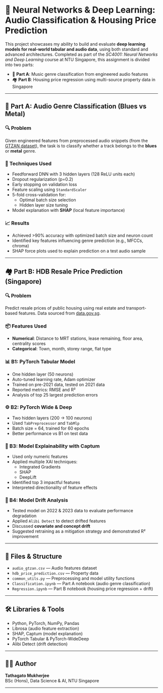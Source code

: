 # 🧠 Neural Networks & Deep Learning: Audio Classification & Housing Price Prediction

This project showcases my ability to build and evaluate **deep learning models for real-world tabular and audio data**, using both standard and advanced architectures. Completed as part of the *SC4001: Neural Networks and Deep Learning* course at NTU Singapore, this assignment is divided into two parts:

- 🎵 **Part A**: Music genre classification from engineered audio features  
- 🏘️ **Part B**: Housing price regression using multi-source property data in Singapore

---

## 🎵 Part A: Audio Genre Classification (Blues vs Metal)

### 🔍 Problem

Given engineered features from preprocessed audio snippets (from the [GTZAN dataset](https://www.kaggle.com/datasets/carlthome/gtzan-genre-collection)), the task is to classify whether a track belongs to the **blues** or **metal** genre.

### 🧠 Techniques Used

- Feedforward DNN with 3 hidden layers (128 ReLU units each)
- Dropout regularization (p=0.2)
- Early stopping on validation loss
- Feature scaling using `StandardScaler`
- 5-fold cross-validation for:
  - Optimal batch size selection
  - Hidden layer size tuning
- Model explanation with **SHAP** (local feature importance)

### 📈 Results

- Achieved >90% accuracy with optimized batch size and neuron count
- Identified key features influencing genre prediction (e.g., MFCCs, chroma)
- SHAP force plots used to explain prediction on a test audio sample

---

## 🏘️ Part B: HDB Resale Price Prediction (Singapore)

### 🔍 Problem

Predict resale prices of public housing using real estate and transport-based features. Data sourced from [data.gov.sg](https://data.gov.sg).

### 📦 Features Used

- **Numerical**: Distance to MRT stations, lease remaining, floor area, centrality scores  
- **Categorical**: Town, month, storey range, flat type

### 📊 B1: PyTorch Tabular Model

- One hidden layer (50 neurons)
- Auto-tuned learning rate, Adam optimizer
- Trained on pre-2021 data, tested on 2021 data
- Reported metrics: RMSE and R²  
- Analysis of top 25 largest prediction errors

### ⚙️ B2: PyTorch Wide & Deep

- Two hidden layers (200 → 100 neurons)
- Used `TabPreprocessor` and `TabMlp`
- Batch size = 64, trained for 60 epochs
- Better performance vs B1 on test data

### 🧠 B3: Model Explainability with Captum

- Used only numeric features
- Applied multiple XAI techniques:
  - Integrated Gradients
  - SHAP
  - DeepLift
- Identified top 3 impactful features
- Interpreted directionality of feature effects

### 🚨 B4: Model Drift Analysis

- Tested model on 2022 & 2023 data to evaluate performance degradation
- Applied `Alibi Detect` to detect drifted features
- Discussed **covariate and concept drift**
- Suggested retraining as a mitigation strategy and demonstrated R² improvement

---

## 📁 Files & Structure

- `audio_gtzan.csv` — Audio features dataset  
- `hdb_price_prediction.csv` — Property data  
- `common_utils.py` — Preprocessing and model utility functions  
- `Classification.ipynb` — Part A notebook (audio genre classification)  
- `Regression.ipynb` — Part B notebook (housing price regression + drift)  

---

## 🛠️ Libraries & Tools

- Python, PyTorch, NumPy, Pandas  
- Librosa (audio feature extraction)  
- SHAP, Captum (model explanation)  
- PyTorch Tabular & PyTorch-WideDeep  
- Alibi Detect (drift detection)

---

## 👨‍💻 Author

**Tathagato Mukherjee**  
BSc (Hons), Data Science & AI, NTU Singapore

---
